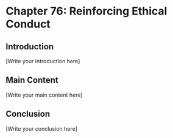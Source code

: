 # Chapter 76: Reinforcing Ethical Conduct

## Introduction

[Write your introduction here]

## Main Content

[Write your main content here]

## Conclusion

[Write your conclusion here]